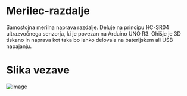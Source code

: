 # Merilec-razdalje

Samostojna merilna naprava razdalje.
Deluje na principu HC-SR04 ultrazvočnega senzorja, ki je povezan na Arduino UNO R3.
Ohišje je 3D tiskano in naprava kot taka bo lahko delovala na baterijskem ali USB napajanju.

# Slika vezave
![image](https://github.com/user-attachments/assets/5d5e51b5-ebf7-494e-ab57-54e2d7325957)
